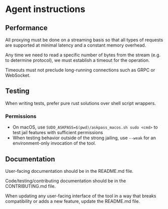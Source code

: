 # Agent instructions

## Performance

All proxying must be done on a streaming basis so that all types of requests are
supported at minimal latency and a constant memory overhead.

Any time we need to read a specific number of bytes from the stream (e.g. to determine
protocol), we must establish a timeout for the operation.

Timeouts must not preclude long-running connections such as GRPC or WebSocket.

## Testing

When writing tests, prefer pure rust solutions over shell script wrappers.

### Permissions

- On macOS, use `SUDO_ASKPASS=$(pwd)/askpass_macos.sh sudo <cmd>` to test jail features with sufficient permissions
- When testing behavior outside of the strong jailing, use `--weak` for an environment-only
  invocation of the tool.

## Documentation

User-facing documentation should be in the README.md file.

Code/testing/contributing documentation should be in the CONTRIBUTING.md file.

When updating any user-facing interface of the tool in a way that breaks compatibility or adds a new feature, update the README.md file.
